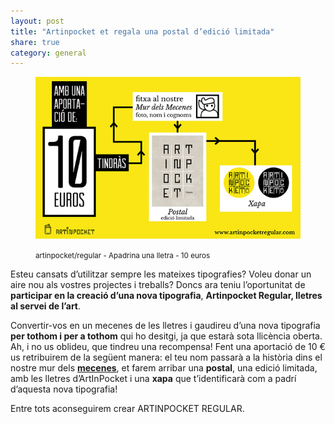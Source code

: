```yaml
---
layout: post
title: "Artinpocket et regala una postal d’edició limitada"
share: true
category: general
---
```


<figure class="text-center">
	<img src="/public/img/02-verkami-apadrina-una-lletra-artinpocket-regular-10-euros.jpg" alt="artinpocket/regular - Apadrina una lletra - 10 euros" title="artinpocket/regular - Apadrina una lletra - 10 euros">
	<figcaption>
		<p><small>artinpocket/regular - Apadrina una lletra - 10 euros</small></p>
	</figcaption>
</figure>

Esteu cansats d’utilitzar sempre les mateixes tipografies? Voleu donar un aire nou als vostres projectes i treballs? Doncs ara teniu l’oportunitat de **participar en la creació d’una nova tipografia**, **Artinpocket Regular, lletres al servei de l’art**. 

<!--more-->

Convertir-vos en un mecenes de les lletres i gaudireu d’una nova tipografia **per tothom i per a tothom** qui ho desitgi, ja que estarà sota llicència oberta.  Ah, i no us oblideu, que tindreu una recompensa! Fent una aportació de 10 € us retribuirem de la següent manera: el teu nom passarà a la història dins el nostre mur dels **[mecenes](http://www.artinpocketregular.com/mecenes/)**, et farem arribar una **postal**, una edició limitada, amb les lletres d’ArtInPocket i una **xapa** que t’identificarà com a padrí d’aquesta nova tipografia!

Entre tots aconseguirem crear ARTINPOCKET REGULAR. 